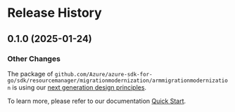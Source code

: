 # Release History

## 0.1.0 (2025-01-24)
### Other Changes

The package of `github.com/Azure/azure-sdk-for-go/sdk/resourcemanager/migrationmodernization/armmigrationmodernization` is using our [next generation design principles](https://azure.github.io/azure-sdk/general_introduction.html).

To learn more, please refer to our documentation [Quick Start](https://aka.ms/azsdk/go/mgmt).